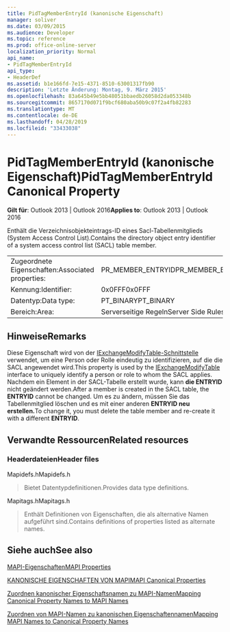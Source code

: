 ```yaml
---
title: PidTagMemberEntryId (kanonische Eigenschaft)
manager: soliver
ms.date: 03/09/2015
ms.audience: Developer
ms.topic: reference
ms.prod: office-online-server
localization_priority: Normal
api_name:
- PidTagMemberEntryId
api_type:
- HeaderDef
ms.assetid: b1e166fd-7e15-4371-8510-63001317fb90
description: 'Letzte Änderung: Montag, 9. März 2015'
ms.openlocfilehash: 83a645b49e5bb48051bbaedb26058d2da053348b
ms.sourcegitcommit: 8657170d071f9bcf680aba50b9c07f2a4fb82283
ms.translationtype: MT
ms.contentlocale: de-DE
ms.lasthandoff: 04/28/2019
ms.locfileid: "33433038"
---
```

# <a name="pidtagmemberentryid-canonical-property"></a><span data-ttu-id="becae-103">PidTagMemberEntryId (kanonische Eigenschaft)</span><span class="sxs-lookup"><span data-stu-id="becae-103">PidTagMemberEntryId Canonical Property</span></span>

  
  
<span data-ttu-id="becae-104">**Gilt für**: Outlook 2013 | Outlook 2016</span><span class="sxs-lookup"><span data-stu-id="becae-104">**Applies to**: Outlook 2013 | Outlook 2016</span></span> 
  
<span data-ttu-id="becae-105">Enthält die Verzeichnisobjekteintrags-ID eines Sacl-Tabellenmitglieds (System Access Control List).</span><span class="sxs-lookup"><span data-stu-id="becae-105">Contains the directory object entry identifier of a system access control list (SACL) table member.</span></span>
  
|||
|:-----|:-----|
|<span data-ttu-id="becae-106">Zugeordnete Eigenschaften:</span><span class="sxs-lookup"><span data-stu-id="becae-106">Associated properties:</span></span>  <br/> |<span data-ttu-id="becae-107">PR_MEMBER_ENTRYID</span><span class="sxs-lookup"><span data-stu-id="becae-107">PR_MEMBER_ENTRYID</span></span>  <br/> |
|<span data-ttu-id="becae-108">Kennung:</span><span class="sxs-lookup"><span data-stu-id="becae-108">Identifier:</span></span>  <br/> |<span data-ttu-id="becae-109">0x0FFF</span><span class="sxs-lookup"><span data-stu-id="becae-109">0x0FFF</span></span>  <br/> |
|<span data-ttu-id="becae-110">Datentyp:</span><span class="sxs-lookup"><span data-stu-id="becae-110">Data type:</span></span>  <br/> |<span data-ttu-id="becae-111">PT_BINARY</span><span class="sxs-lookup"><span data-stu-id="becae-111">PT_BINARY</span></span>  <br/> |
|<span data-ttu-id="becae-112">Bereich:</span><span class="sxs-lookup"><span data-stu-id="becae-112">Area:</span></span>  <br/> |<span data-ttu-id="becae-113">Serverseitige Regeln</span><span class="sxs-lookup"><span data-stu-id="becae-113">Server Side Rules</span></span>  <br/> |
   
## <a name="remarks"></a><span data-ttu-id="becae-114">Hinweise</span><span class="sxs-lookup"><span data-stu-id="becae-114">Remarks</span></span>

<span data-ttu-id="becae-115">Diese Eigenschaft wird von der [IExchangeModifyTable-Schnittstelle](iexchangemodifytableiunknown.md) verwendet, um eine Person oder Rolle eindeutig zu identifizieren, auf die die SACL angewendet wird.</span><span class="sxs-lookup"><span data-stu-id="becae-115">This property is used by the [IExchangeModifyTable](iexchangemodifytableiunknown.md) interface to uniquely identify a person or role to whom the SACL applies.</span></span> <span data-ttu-id="becae-116">Nachdem ein Element in der SACL-Tabelle erstellt wurde, kann **die ENTRYID** nicht geändert werden.</span><span class="sxs-lookup"><span data-stu-id="becae-116">After a member is created in the SACL table, the **ENTRYID** cannot be changed.</span></span> <span data-ttu-id="becae-117">Um es zu ändern, müssen Sie das Tabellenmitglied löschen und es mit einer anderen **ENTRYID neu erstellen.**</span><span class="sxs-lookup"><span data-stu-id="becae-117">To change it, you must delete the table member and re-create it with a different **ENTRYID**.</span></span>
  
## <a name="related-resources"></a><span data-ttu-id="becae-118">Verwandte Ressourcen</span><span class="sxs-lookup"><span data-stu-id="becae-118">Related resources</span></span>

### <a name="header-files"></a><span data-ttu-id="becae-119">Headerdateien</span><span class="sxs-lookup"><span data-stu-id="becae-119">Header files</span></span>

<span data-ttu-id="becae-120">Mapidefs.h</span><span class="sxs-lookup"><span data-stu-id="becae-120">Mapidefs.h</span></span>
  
> <span data-ttu-id="becae-121">Bietet Datentypdefinitionen.</span><span class="sxs-lookup"><span data-stu-id="becae-121">Provides data type definitions.</span></span>
    
<span data-ttu-id="becae-122">Mapitags.h</span><span class="sxs-lookup"><span data-stu-id="becae-122">Mapitags.h</span></span>
  
> <span data-ttu-id="becae-123">Enthält Definitionen von Eigenschaften, die als alternative Namen aufgeführt sind.</span><span class="sxs-lookup"><span data-stu-id="becae-123">Contains definitions of properties listed as alternate names.</span></span>
    
## <a name="see-also"></a><span data-ttu-id="becae-124">Siehe auch</span><span class="sxs-lookup"><span data-stu-id="becae-124">See also</span></span>



[<span data-ttu-id="becae-125">MAPI-Eigenschaften</span><span class="sxs-lookup"><span data-stu-id="becae-125">MAPI Properties</span></span>](mapi-properties.md)
  
[<span data-ttu-id="becae-126">KANONISCHE EIGENSCHAFTEN VON MAPI</span><span class="sxs-lookup"><span data-stu-id="becae-126">MAPI Canonical Properties</span></span>](mapi-canonical-properties.md)
  
[<span data-ttu-id="becae-127">Zuordnen kanonischer Eigenschaftsnamen zu MAPI-Namen</span><span class="sxs-lookup"><span data-stu-id="becae-127">Mapping Canonical Property Names to MAPI Names</span></span>](mapping-canonical-property-names-to-mapi-names.md)
  
[<span data-ttu-id="becae-128">Zuordnen von MAPI-Namen zu kanonischen Eigenschaftennamen</span><span class="sxs-lookup"><span data-stu-id="becae-128">Mapping MAPI Names to Canonical Property Names</span></span>](mapping-mapi-names-to-canonical-property-names.md)

